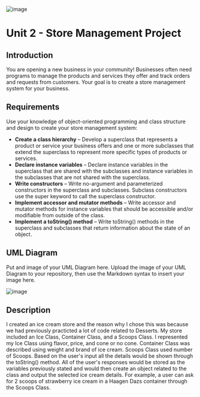 ![image](https://github.com/user-attachments/assets/64553d07-9803-4848-8816-bc9de4f4ee09)
# Unit 2 - Store Management Project

## Introduction

You are opening a new business in your community! Businesses often need programs to manage the products and services they offer and track orders and requests from customers. Your goal is to create a store management system for your business.

## Requirements

Use your knowledge of object-oriented programming and class structure and design to create your store management system:
- **Create a class hierarchy** – Develop a superclass that represents a product or service your business offers and one or more subclasses that extend the superclass to represent more specific types of products or services.
- **Declare instance variables** – Declare instance variables in the superclass that are shared with the subclasses and instance variables in the subclasses that are not shared with the superclass.
- **Write constructors** – Write no-argument and parameterized constructors in the superclass and subclasses. Subclass constructors use the super keyword to call the superclass constructor.
- **Implement accessor and mutator methods** – Write accessor and mutator methods for instance variables that should be accessible and/or modifiable from outside of the class.
- **Implement a toString() method** – Write toString() methods in the superclass and subclasses that return information about the state of an object.

## UML Diagram

Put and image of your UML Diagram here. Upload the image of your UML Diagram to your repository, then use the Markdown syntax to insert your image here.

![image](https://github.com/user-attachments/assets/83774bce-474c-4267-afef-ba23d4bfaac0)



## Description

I created an ice cream store and the reason why I chose this was because we had previously practicted a lot of code related to Desserts. My store included an Ice Class, Container Class, and a Scoops Class. I represented my Ice Class using flavor, price, and cone or no cone. Container Class was described using weight and brand of ice cream. Scoops Class used number of Scoops. Based on the user's input all the details would be shown through the toString() method. All of the user's responses would be stored as the variables previously stated and would then create an object related to the class and output the selected ice cream details. For example, a user can ask for 2 scoops of strawberry ice cream in a Haagen Dazs container through the Scoops Class. 

